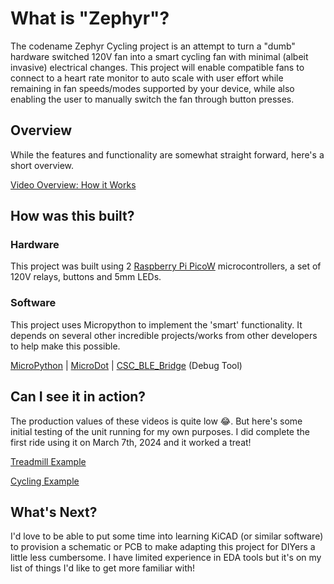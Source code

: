 # What is "Zephyr"?

The codename Zephyr Cycling project is an attempt to turn a "dumb" hardware switched 120V fan into a smart cycling fan with minimal (albeit invasive) electrical changes. This project will enable compatible fans to connect to a heart rate monitor to auto scale with user effort while remaining in fan speeds/modes supported by your device, while also enabling the user to manually switch the fan through button presses.

## Overview

While the features and functionality are somewhat straight forward, here's a short overview.

[Video Overview: How it Works](https://youtu.be/IWAn6BZootY)

## How was this built?

### Hardware

This project was built using 2 [Raspberry Pi PicoW](https://www.raspberrypi.com/documentation/microcontrollers/raspberry-pi-pico.html) microcontrollers, a set of 120V relays, buttons and 5mm LEDs.

### Software

This project uses Micropython to implement the 'smart' functionality. It depends on several other incredible projects/works from other developers to help make this possible.

[MicroPython](https://github.com/micropython/micropython) | [MicroDot](https://github.com/miguelgrinberg/microdot) | [CSC_BLE_Bridge](https://github.com/starryalley/CSC_BLE_Bridge) (Debug Tool)

## Can I see it in action?

The production values of these videos is quite low 😂. But here's some initial testing of the unit running for my own purposes. I did complete the first ride using it on March 7th, 2024 and it worked a treat!

[Treadmill Example](https://youtu.be/G-9pirc2J4w)

[Cycling Example](https://youtube.com/shorts/M7jgy0t9K8Y?feature=share)

## What's Next?

I'd love to be able to put some time into learning KiCAD (or similar software) to provision a schematic or PCB to make adapting this project for DIYers a little less cumbersome. I have limited experience in EDA tools but it's on my list of things I'd like to get more familiar with!
